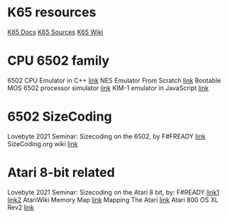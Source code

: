 # K65 resources

[K65 Docs](https://zbyti.github.io/k65-mkdocs/)
[K65 Sources](https://github.com/Krzysiek-K/k65)
[K65 Wiki](http://devkk.net/wiki/index.php/K65)

# CPU 6502 family

6502 CPU Emulator in C++ [link](https://www.youtube.com/playlist?list=PLLwK93hM93Z13TRzPx9JqTIn33feefl37)
NES Emulator From Scratch [link](https://www.youtube.com/playlist?list=PLrOv9FMX8xJHqMvSGB_9G9nZZ_4IgteYf)
Bootable MOS 6502 processor simulator [link](https://www.youtube.com/playlist?list=PLLfIBXQeu3aYzySV0j7XU5lmL3MC5kYqe)
KIM-1 emulator in JavaScript [link](https://www.youtube.com/playlist?list=PLLfIBXQeu3abGNB-GZY7rqGM5SbcKGcdW)

# 6502 SizeCoding

Lovebyte 2021 Seminar: Sizecoding on the 6502, by F#FREADY [link](https://www.youtube.com/watch?v=iU1IAtXKxs0)
SizeCoding.org wiki [link](http://www.sizecoding.org/wiki/6502_based_CPUs)

# Atari 8-bit related

Lovebyte 2021 Seminar: Sizecoding on the Atari 8 bit, by: F#READY [link1](https://www.youtube.com/watch?v=ezQuRA1FPJ0) [link2](https://github.com/FreddyOffenga/sizecoding/blob/main/presentations/Atari8bit/presentationA8.md)
AtariWiki Memory Map [link](https://atariwiki.org/wiki/Wiki.jsp?page=Memory%20Map)
Mapping The Atari [link](https://github.com/zbyti/k65-binary/commits/master)
Atari 800 OS XL Rev2 [link](https://github.com/ilmenit/A800-OS-XL-Rev2)


